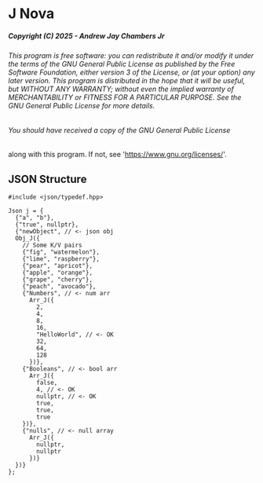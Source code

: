 # **J Nova**

##### Copyright (C) 2025 - Andrew Jay Chambers Jr
###### This program is free software: you can redistribute it and/or modify it under the terms of the GNU General Public License as published by the Free Software Foundation, either version 3 of the License, or (at your option) any later version. This program is distributed in the hope that it will be useful, but WITHOUT ANY WARRANTY; without even the implied warranty of MERCHANTABILITY or FITNESS FOR A PARTICULAR PURPOSE.  See the GNU General Public License for more details.
###### You should have received a copy of the GNU General Public License
along with this program.  If not, see 'https://www.gnu.org/licenses/'.


## JSON Structure

```
#include <json/typedef.hpp>

Json j = {
  {"a", "b"},
  {"true", nullptr},
  {"newObject", // <- json obj
  Obj_J({ 
    // Some K/V pairs
    {"fig", "watermelon"},
    {"lime", "raspberry"},
    {"pear", "apricot"},
    {"apple", "orange"},
    {"grape", "cherry"},
    {"peach", "avocado"},
    {"Numbers", // <- num arr
      Arr_J({
        2,
        4,
        8,
        16,
        "HelloWorld", // <- OK
        32,
        64,
        128
      })},
    {"Booleans", // <- bool arr
      Arr_J({
        false, 
        4, // <- OK
        nullptr, // <- OK
        true,
        true, 
        true
    })},
    {"nulls", // <- null array
      Arr_J({ 
        nullptr, 
        nullptr
      })} 
  })}
};
```
